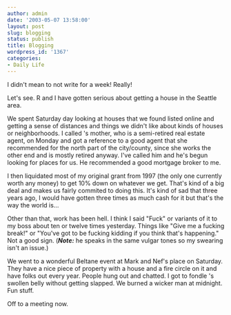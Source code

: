 ```yaml
---
author: admin
date: '2003-05-07 13:58:00'
layout: post
slug: blogging
status: publish
title: Blogging
wordpress_id: '1367'
categories:
- Daily Life
---
```

I didn&apos;t mean to not write for a week! Really!

Let&apos;s see. R and I have gotten serious about getting a house in the Seattle area.

We spent Saturday day looking at houses that we found listed online and getting a sense of distances and things we didn&apos;t like about kinds of houses or neighborhoods. I called &apos;s mother, who is a semi-retired real estate agent, on Monday and got a reference to a good agent that she recommended for the north part of the city/county, since she works the other end and is mostly retired anyway. I&apos;ve called him and he&apos;s begun looking for places for us. He recommended a good mortgage broker to me. 

I then liquidated most of my original grant from 1997 (the only one currently worth any money) to get 10% down on whatever we get. That&apos;s kind of a big deal and makes us fairly commited to doing this. It&apos;s kind of sad that three years ago, I would have gotten three times as much cash for it but that&apos;s the way the world is...

Other than that, work has been hell. I think I said "Fuck" or variants of it to my boss about ten or twelve times yesterday. Things like "Give me a fucking break!" or "You&apos;ve got to be fucking kidding if you think that&apos;s happening." Not a good sign. (<b><i>Note:</i></b> he speaks in the same vulgar tones so my swearing isn&apos;t an issue.)

We went to a wonderful Beltane event at Mark and Nef&apos;s place on Saturday. They have a nice piece of property with a house and a fire circle on it and have folks out every year. People hung out and chatted. I got to fondle &apos;s swollen belly without getting slapped. We burned a wicker man at midnight. Fun stuff.

Off to a meeting now.
